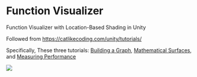 # Function Visualizer

Function Visualizer with Location-Based Shading in Unity

Followed from https://catlikecoding.com/unity/tutorials/


Specifically, These three tutorials: [Building a Graph](https://catlikecoding.com/unity/tutorials/basics/building-a-graph/), [Mathematical Surfaces](https://catlikecoding.com/unity/tutorials/basics/mathematical-surfaces/), and [Measuring Performance](https://catlikecoding.com/unity/tutorials/basics/measuring-performance/)

![](https://github.com/ryandobkin/Portfolio/blob/main/Function_Visualizer/functionvisualizer_githubpreview.gif)
